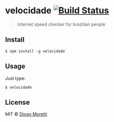 # velocidade [![Build Status](https://travis-ci.org/diogomoretti/velocidade.svg?branch=master)](https://travis-ci.org/diogomoretti/velocidade)

> Internet speed checker for brazilian people

## Install

```
$ npm install -g velocidade
```

## Usage

Just type:

```
$ velocidade
```

## License

MIT © [Diogo Moretti](http://diogo.nu)
